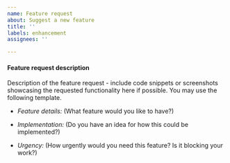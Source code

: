 ```yaml
---
name: Feature request
about: Suggest a new feature
title: ''
labels: enhancement
assignees: ''

---
```


<!--
Before posting a feature request

Search existing GitHub issues to make sure the feature request does not already exist:
https://github.com/xanaduai/pennylane/issues

For general technical details check out our documentation:
https://pennylane.readthedocs.io
-->

#### Feature request description

Description of the feature request - include code snippets or screenshots
showcasing the requested functionality here if possible. You may use the
following template.

* *Feature details:* (What feature would you like to have?)

* *Implementation:* (Do you have an idea for how this could be implemented?)

* *Urgency:* (How urgently would you need this feature? Is it blocking your work?)
